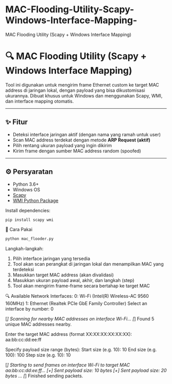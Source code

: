 # MAC-Flooding-Utility-Scapy-Windows-Interface-Mapping-
MAC Flooding Utility (Scapy + Windows Interface Mapping)

# 🔍 MAC Flooding Utility (Scapy + Windows Interface Mapping)

Tool ini digunakan untuk mengirim frame Ethernet custom ke target MAC address di jaringan lokal, dengan payload yang bisa dikustomisasi ukurannya. Dibuat khusus untuk Windows dan menggunakan Scapy, WMI, dan interface mapping otomatis.

---

## ✨ Fitur

- Deteksi interface jaringan aktif (dengan nama yang ramah untuk user)
- Scan MAC address terdekat dengan metode **ARP Request (aktif)**
- Pilih rentang ukuran payload yang ingin dikirim
- Kirim frame dengan sumber MAC address random (spoofed)

---

## ⚙️ Persyaratan

- Python 3.6+
- Windows OS
- [Scapy](https://scapy.net/)
- [WMI Python Package](https://pypi.org/project/WMI/)

Install dependencies:

```bash
pip install scapy wmi
```

🚀 Cara Pakai
```bash
python mac_flooder.py
```
Langkah-langkah:

1. Pilih interface jaringan yang tersedia
2. Tool akan scan perangkat di jaringan lokal dan menampilkan MAC yang terdeteksi
3. Masukkan target MAC address (akan divalidasi)
4. Masukkan ukuran payload awal, akhir, dan langkah (step)
5. Tool akan mengirim frame-frame secara bertahap ke target MAC

🔍 Available Network Interfaces:
 0: Wi-Fi (Intel(R) Wireless-AC 9560 160MHz)
 1: Ethernet (Realtek PCIe GbE Family Controller)
Select an interface by number: 0

[*] Scanning for nearby MAC addresses on interface Wi-Fi...
[*] Found 5 unique MAC addresses nearby.

Enter the target MAC address (format XX:XX:XX:XX:XX:XX): aa:bb:cc:dd:ee:ff

Specify payload size range (bytes):
Start size (e.g. 10): 10
End size (e.g. 100): 100
Step size (e.g. 10): 10

[*] Starting to send frames on interface Wi-Fi to target MAC aa:bb:cc:dd:ee:ff...
[+] Sent payload size: 10 bytes
[+] Sent payload size: 20 bytes
...
[*] Finished sending packets.

